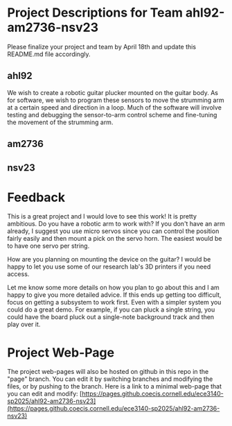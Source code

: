 # Project Descriptions for Team ahl92-am2736-nsv23

Please finalize your project and team by April 18th and update this README.md file accordingly.

## ahl92
We wish to create a robotic guitar plucker mounted on the guitar body. As for software, we wish to program these sensors to move the strumming arm at a certain speed and direction in a loop. Much of the software will involve testing and debugging the sensor-to-arm control scheme and fine-tuning the movement of the strumming arm. 
## am2736
## nsv23

# Feedback

This is a great project and I would love to see this work! It is pretty ambitious. Do you have a robotic arm to work with? If you don't have an arm already, I suggest you use micro servos since you can control the position fairly easily and then mount a pick on the servo horn. The easiest would be to have one servo per string. 

How are you planning on mounting the device on the guitar? I would be happy to let you use some of our research lab's 3D printers if you need access.

Let me know some more details on how you plan to go about this and I am happy to give you more detailed advice.  If this ends up getting too difficult, focus on getting a subsystem to work first. Even with a simpler system you could do a great demo. For example, if you can pluck a single string, you could have the board pluck out a single-note background track and then play over it.


# Project Web-Page

The project web-pages will also be hosted on github in this repo in the "page" branch. You can edit it by switching branches and modifying the files, or by pushing to the branch. Here is a link to a minimal web-page that you can edit and modify: [https://pages.github.coecis.cornell.edu/ece3140-sp2025/ahl92-am2736-nsv23](https://pages.github.coecis.cornell.edu/ece3140-sp2025/ahl92-am2736-nsv23)
